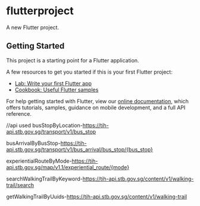 # flutterproject

A new Flutter project.

## Getting Started

This project is a starting point for a Flutter application.

A few resources to get you started if this is your first Flutter project:

- [Lab: Write your first Flutter app](https://flutter.dev/docs/get-started/codelab)
- [Cookbook: Useful Flutter samples](https://flutter.dev/docs/cookbook)

For help getting started with Flutter, view our
[online documentation](https://flutter.dev/docs), which offers tutorials,
samples, guidance on mobile development, and a full API reference.


//api used 
busStopByLocation-https://tih-api.stb.gov.sg/transport/v1/bus_stop

busArrivalByBusStop-https://tih-api.stb.gov.sg/transport/v1/bus_arrival/bus_stop/{bus_stop}

experientialRouteByMode-https://tih-api.stb.gov.sg/map/v1.1/experiential_route/{mode}

searchWalkingTrailByKeyword-https://tih-api.stb.gov.sg/content/v1/walking-trail/search

getWalkingTrailByUuids-https://tih-api.stb.gov.sg/content/v1/walking-trail